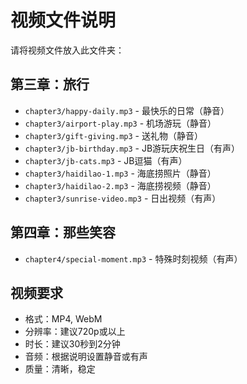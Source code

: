 # 视频文件说明

请将视频文件放入此文件夹：

## 第三章：旅行
- `chapter3/happy-daily.mp3` - 最快乐的日常（静音）
- `chapter3/airport-play.mp3` - 机场游玩（静音）
- `chapter3/gift-giving.mp3` - 送礼物（静音）
- `chapter3/jb-birthday.mp3` - JB游玩庆祝生日（有声）
- `chapter3/jb-cats.mp3` - JB逗猫（有声）
- `chapter3/haidilao-1.mp3` - 海底捞照片（静音）
- `chapter3/haidilao-2.mp3` - 海底捞视频（静音）
- `chapter3/sunrise-video.mp3` - 日出视频（有声）

## 第四章：那些笑容
- `chapter4/special-moment.mp3` - 特殊时刻视频（有声）

## 视频要求
- 格式：MP4, WebM
- 分辨率：建议720p或以上
- 时长：建议30秒到2分钟
- 音频：根据说明设置静音或有声
- 质量：清晰，稳定